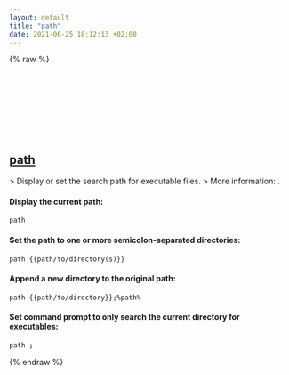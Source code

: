 ```yaml
---
layout: default
title: "path"
date: 2021-06-25 18:12:13 +02:00
---
```

{% raw %}
<h2 id="path">
  <a href="/en/windows/path.html">path</a> <a href="#path"><svg class="icon">
    <use href="/assets/images/unicode_sprite.svg#link" />
  </svg></a>
</h2>
> Display or set the search path for executable files.
> More information: <https://docs.microsoft.com/windows-server/administration/windows-commands/path>.

#### Display the current path:
```shell
path
```
#### Set the path to one or more semicolon-separated directories:
```shell
path {{path/to/directory(s)}}
```
#### Append a new directory to the original path:
```shell
path {{path/to/directory}};%path%
```
#### Set command prompt to only search the current directory for executables:
```shell
path ;
```
{% endraw %}